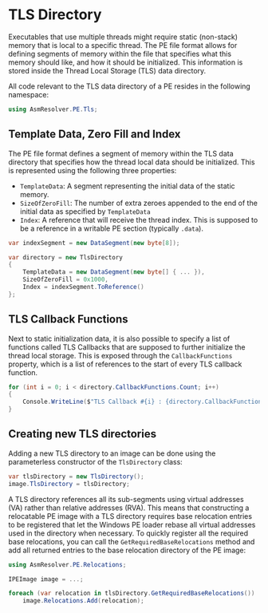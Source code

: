 # TLS Directory

Executables that use multiple threads might require static (non-stack)
memory that is local to a specific thread. The PE file format allows for
defining segments of memory within the file that specifies what this
memory should like, and how it should be initialized. This information
is stored inside the Thread Local Storage (TLS) data directory.

All code relevant to the TLS data directory of a PE resides in the
following namespace:

``` csharp
using AsmResolver.PE.Tls;
```

## Template Data, Zero Fill and Index

The PE file format defines a segment of memory within the TLS data
directory that specifies how the thread local data should be
initialized. This is represented using the following three properties:

-   `TemplateData`: A segment representing the initial data of the
    static memory.
-   `SizeOfZeroFill`: The number of extra zeroes appended to the end of
    the initial data as specified by `TemplateData`
-   `Index`: A reference that will receive the thread index. This is
    supposed to be a reference in a writable PE section (typically
    `.data`).

``` csharp
var indexSegment = new DataSegment(new byte[8]);

var directory = new TlsDirectory
{
    TemplateData = new DataSegment(new byte[] { ... }),
    SizeOfZeroFill = 0x1000,
    Index = indexSegment.ToReference()
};
```

## TLS Callback Functions

Next to static initialization data, it is also possible to specify a
list of functions called TLS Callbacks that are supposed to further
initialize the thread local storage. This is exposed through the
`CallbackFunctions` property, which is a list of references to the start
of every TLS callback function.

``` csharp
for (int i = 0; i < directory.CallbackFunctions.Count; i++)
{
    Console.WriteLine($"TLS Callback #{i} : {directory.CallbackFunctions.Rva:X8}");
}
```

## Creating new TLS directories

Adding a new TLS directory to an image can be done using the
parameterless constructor of the `TlsDirectory` class:

``` csharp
var tlsDirectory = new TlsDirectory();
image.TlsDirectory = tlsDirectory;
```

A TLS directory references all its sub-segments using virtual addresses
(VA) rather than relative addresses (RVA). This means that constructing
a relocatable PE image with a TLS directory requires base relocation
entries to be registered that let the Windows PE loader rebase all
virtual addresses used in the directory when necessary. To quickly
register all the required base relocations, you can call the
`GetRequiredBaseRelocations` method and add all returned entries to the
base relocation directory of the PE image:

``` csharp
using AsmResolver.PE.Relocations;

IPEImage image = ...;

foreach (var relocation in tlsDirectory.GetRequiredBaseRelocations())
    image.Relocations.Add(relocation);
```
